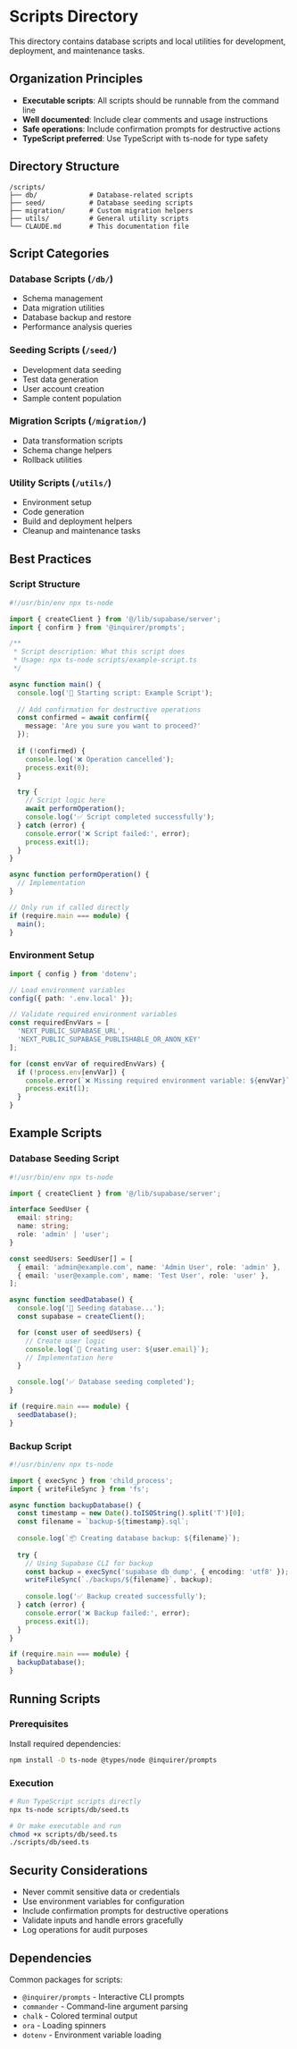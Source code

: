 # Scripts Directory

This directory contains database scripts and local utilities for development, deployment, and maintenance tasks.

## Organization Principles

- **Executable scripts**: All scripts should be runnable from the command line
- **Well documented**: Include clear comments and usage instructions
- **Safe operations**: Include confirmation prompts for destructive actions
- **TypeScript preferred**: Use TypeScript with ts-node for type safety

## Directory Structure

```
/scripts/
├── db/             # Database-related scripts
├── seed/           # Database seeding scripts
├── migration/      # Custom migration helpers
├── utils/          # General utility scripts
└── CLAUDE.md       # This documentation file
```

## Script Categories

### Database Scripts (`/db/`)
- Schema management
- Data migration utilities
- Database backup and restore
- Performance analysis queries

### Seeding Scripts (`/seed/`)
- Development data seeding
- Test data generation
- User account creation
- Sample content population

### Migration Scripts (`/migration/`)
- Data transformation scripts
- Schema change helpers
- Rollback utilities

### Utility Scripts (`/utils/`)
- Environment setup
- Code generation
- Build and deployment helpers
- Cleanup and maintenance tasks

## Best Practices

### Script Structure
```typescript
#!/usr/bin/env npx ts-node

import { createClient } from '@/lib/supabase/server';
import { confirm } from '@inquirer/prompts';

/**
 * Script description: What this script does
 * Usage: npx ts-node scripts/example-script.ts
 */

async function main() {
  console.log('🚀 Starting script: Example Script');
  
  // Add confirmation for destructive operations
  const confirmed = await confirm({ 
    message: 'Are you sure you want to proceed?' 
  });
  
  if (!confirmed) {
    console.log('❌ Operation cancelled');
    process.exit(0);
  }

  try {
    // Script logic here
    await performOperation();
    console.log('✅ Script completed successfully');
  } catch (error) {
    console.error('❌ Script failed:', error);
    process.exit(1);
  }
}

async function performOperation() {
  // Implementation
}

// Only run if called directly
if (require.main === module) {
  main();
}
```

### Environment Setup
```typescript
import { config } from 'dotenv';

// Load environment variables
config({ path: '.env.local' });

// Validate required environment variables
const requiredEnvVars = [
  'NEXT_PUBLIC_SUPABASE_URL',
  'NEXT_PUBLIC_SUPABASE_PUBLISHABLE_OR_ANON_KEY'
];

for (const envVar of requiredEnvVars) {
  if (!process.env[envVar]) {
    console.error(`❌ Missing required environment variable: ${envVar}`);
    process.exit(1);
  }
}
```

## Example Scripts

### Database Seeding Script
```typescript
#!/usr/bin/env npx ts-node

import { createClient } from '@/lib/supabase/server';

interface SeedUser {
  email: string;
  name: string;
  role: 'admin' | 'user';
}

const seedUsers: SeedUser[] = [
  { email: 'admin@example.com', name: 'Admin User', role: 'admin' },
  { email: 'user@example.com', name: 'Test User', role: 'user' },
];

async function seedDatabase() {
  console.log('🌱 Seeding database...');
  const supabase = createClient();

  for (const user of seedUsers) {
    // Create user logic
    console.log(`📝 Creating user: ${user.email}`);
    // Implementation here
  }

  console.log('✅ Database seeding completed');
}

if (require.main === module) {
  seedDatabase();
}
```

### Backup Script
```typescript
#!/usr/bin/env npx ts-node

import { execSync } from 'child_process';
import { writeFileSync } from 'fs';

async function backupDatabase() {
  const timestamp = new Date().toISOString().split('T')[0];
  const filename = `backup-${timestamp}.sql`;
  
  console.log(`📦 Creating database backup: ${filename}`);
  
  try {
    // Using Supabase CLI for backup
    const backup = execSync('supabase db dump', { encoding: 'utf8' });
    writeFileSync(`./backups/${filename}`, backup);
    
    console.log('✅ Backup created successfully');
  } catch (error) {
    console.error('❌ Backup failed:', error);
    process.exit(1);
  }
}

if (require.main === module) {
  backupDatabase();
}
```

## Running Scripts

### Prerequisites
Install required dependencies:
```bash
npm install -D ts-node @types/node @inquirer/prompts
```

### Execution
```bash
# Run TypeScript scripts directly
npx ts-node scripts/db/seed.ts

# Or make executable and run
chmod +x scripts/db/seed.ts
./scripts/db/seed.ts
```

## Security Considerations

- Never commit sensitive data or credentials
- Use environment variables for configuration
- Include confirmation prompts for destructive operations
- Validate inputs and handle errors gracefully
- Log operations for audit purposes

## Dependencies

Common packages for scripts:
- `@inquirer/prompts` - Interactive CLI prompts
- `commander` - Command-line argument parsing
- `chalk` - Colored terminal output
- `ora` - Loading spinners
- `dotenv` - Environment variable loading